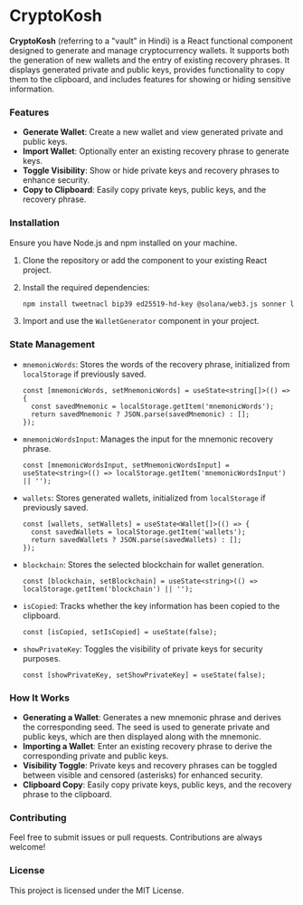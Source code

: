 # CryptoKosh

**CryptoKosh** (referring to a "vault" in Hindi) is a React functional component designed to generate and manage cryptocurrency wallets. It supports both the generation of new wallets and the entry of existing recovery phrases. It displays generated private and public keys, provides functionality to copy them to the clipboard, and includes features for showing or hiding sensitive information.

### Features

- **Generate Wallet**: Create a new wallet and view generated private and public keys.
- **Import Wallet**: Optionally enter an existing recovery phrase to generate keys.
- **Toggle Visibility**: Show or hide private keys and recovery phrases to enhance security.
- **Copy to Clipboard**: Easily copy private keys, public keys, and the recovery phrase.

### Installation

Ensure you have Node.js and npm installed on your machine.

1. Clone the repository or add the component to your existing React project.
2. Install the required dependencies:

    ```bash
    npm install tweetnacl bip39 ed25519-hd-key @solana/web3.js sonner lucide-react
    ```

3. Import and use the `WalletGenerator` component in your project.

### State Management

- `mnemonicWords`: Stores the words of the recovery phrase, initialized from `localStorage` if previously saved.

    ```tsx
    const [mnemonicWords, setMnemonicWords] = useState<string[]>(() => {
      const savedMnemonic = localStorage.getItem('mnemonicWords');
      return savedMnemonic ? JSON.parse(savedMnemonic) : [];
    });
    ```

- `mnemonicWordsInput`: Manages the input for the mnemonic recovery phrase.

    ```tsx
    const [mnemonicWordsInput, setMnemonicWordsInput] = useState<string>(() => localStorage.getItem('mnemonicWordsInput') || '');
    ```

- `wallets`: Stores generated wallets, initialized from `localStorage` if previously saved.

    ```tsx
    const [wallets, setWallets] = useState<Wallet[]>(() => {
      const savedWallets = localStorage.getItem('wallets');
      return savedWallets ? JSON.parse(savedWallets) : [];
    });
    ```

- `blockchain`: Stores the selected blockchain for wallet generation.

    ```tsx
    const [blockchain, setBlockchain] = useState<string>(() => localStorage.getItem('blockchain') || '');
    ```

- `isCopied`: Tracks whether the key information has been copied to the clipboard.

    ```tsx
    const [isCopied, setIsCopied] = useState(false);
    ```

- `showPrivateKey`: Toggles the visibility of private keys for security purposes.

    ```tsx
    const [showPrivateKey, setShowPrivateKey] = useState(false);
    ```

### How It Works

- **Generating a Wallet**: Generates a new mnemonic phrase and derives the corresponding seed. The seed is used to generate private and public keys, which are then displayed along with the mnemonic.
- **Importing a Wallet**: Enter an existing recovery phrase to derive the corresponding private and public keys.
- **Visibility Toggle**: Private keys and recovery phrases can be toggled between visible and censored (asterisks) for enhanced security.
- **Clipboard Copy**: Easily copy private keys, public keys, and the recovery phrase to the clipboard.

### Contributing

Feel free to submit issues or pull requests. Contributions are always welcome!

### License

This project is licensed under the MIT License.